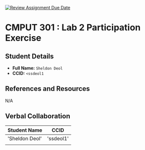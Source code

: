 [![Review Assignment Due Date](https://classroom.github.com/assets/deadline-readme-button-22041afd0340ce965d47ae6ef1cefeee28c7c493a6346c4f15d667ab976d596c.svg)](https://classroom.github.com/a/4btn9xaF)
# CMPUT 301 : Lab 2 Participation Exercise

## Student Details

- **Full Name:** `Sheldon Deol`
- **CCID:** `<ssdeol1`

## References and Resources

N/A

## Verbal Collaboration

| Student Name | CCID      |
| ------------ | --------- |
|'Sheldon Deol'| 'ssdeol1' |
| 		       |           |
